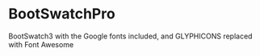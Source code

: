 # BootSwatchPro
BootSwatch3 with the Google fonts included, and GLYPHICONS replaced with Font Awesome
